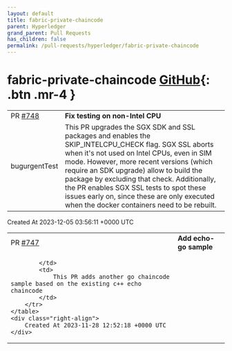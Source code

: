 ```yaml
---
layout: default
title: fabric-private-chaincode
parent: Hyperledger
grand_parent: Pull Requests
has_children: false
permalink: /pull-requests/hyperledger/fabric-private-chaincode
---
```


# fabric-private-chaincode <span class="fs-3 right-align">[GitHub](https://github.com/hyperledger/fabric-private-chaincode){: .btn .mr-4 }</span>


<div>
    <table>
        <tr>
            <td>
                PR <a href="https://github.com/hyperledger/fabric-private-chaincode/pull/748" class=".btn">#748</a>
            </td>
            <td>
                <b>
                    Fix testing on non-Intel CPU
                </b>
            </td>
        </tr>
        <tr>
            <td>
                <span class="chip">bug</span><span class="chip">urgent</span><span class="chip">Test</span>
            </td>
            <td>
                This PR upgrades the SGX SDK and SSL packages and enables the SKIP_INTELCPU_CHECK flag.
SGX SSL aborts when it's not used on Intel CPUs, even in SIM mode.
However, more recent versions (which require an SDK upgrade) allow to build the package by excluding that check.
Additionally, the PR enables SGX SSL tests to spot these issues early on, since these are only executed when the docker containers need to be rebuilt.
            </td>
        </tr>
    </table>
    <div class="right-align">
        Created At 2023-12-05 03:56:11 +0000 UTC
    </div>
</div>

<div>
    <table>
        <tr>
            <td>
                PR <a href="https://github.com/hyperledger/fabric-private-chaincode/pull/747" class=".btn">#747</a>
            </td>
            <td>
                <b>
                    Add echo-go sample
                </b>
            </td>
        </tr>
        <tr>
            <td>
                
            </td>
            <td>
                This PR adds another go chaincode sample based on the existing c++ echo chaincode
            </td>
        </tr>
    </table>
    <div class="right-align">
        Created At 2023-11-28 12:52:18 +0000 UTC
    </div>
</div>

